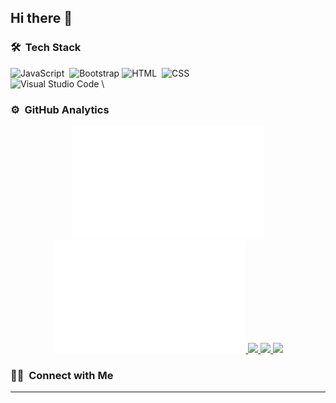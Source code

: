 ## Hi there 👋

<!--
**hadzXcode/hadzXcode** is a ✨ _special_ ✨ repository because its `README.md` (this file) appears on your GitHub profile.

Here are some ideas to get you started:

- 🔭 I’m currently working on ...
- 🌱 I’m currently learning ...
- 👯 I’m looking to collaborate on ...
- 🤔 I’m looking for help with ...
- 💬 Ask me about ...
- 📫 How to reach me: ...
- 😄 Pronouns: ...
- ⚡ Fun fact: ...
-->


### 🛠 &nbsp;Tech Stack


![JavaScript](https://img.shields.io/badge/-JavaScript-05122A?style=flat&logo=javascript)&nbsp;
![Bootstrap](https://img.shields.io/badge/-Bootstrap-05122A?style=flat&logo=bootstrap&logoColor=563D7C)
![HTML](https://img.shields.io/badge/-HTML-05122A?style=flat&logo=HTML5)&nbsp;
![CSS](https://img.shields.io/badge/-CSS-05122A?style=flat&logo=CSS3&logoColor=1572B6)&nbsp;\
![Visual Studio Code](https://img.shields.io/badge/-Visual%20Studio%20Code-05122A?style=flat&logo=visual-studio-code&logoColor=007ACC)&nbsp;\

### ⚙️ &nbsp;GitHub Analytics

<p align="center">
<a href="https://github.com/KiroFyzu">
  <img height="180em" src="https://github.com/KiroFyzu/github-stats/blob/master/generated/overview.svg"/>
  <img height="180em" src="https://github.com/KiroFyzu/github-stats/blob/master/generated/languages.svg"/>
  <img height="180em" src="https://github-profile-trophy.vercel.app/?username=KiroFyzu&theme=onedark"/>
  <img height="180em" src="https://github-readme-stats-eight-theta.vercel.app/api?username=KiroFyzu&show_icons=true&theme=algolia&include_all_commits=true&count_private=true"/>
  <img height="180em" src="https://github-readme-stats-eight-theta.vercel.app/api/top-langs/?username=KiroFyzu&layout=compact&langs_count=8&theme=algolia"/>
</a>
</p>

### 🤝🏻 &nbsp;Connect with Me


-----
